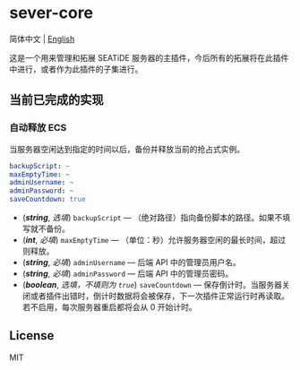 # sever-core

简体中文 | [English](./README.en.md)

这是一个用来管理和拓展 SEATiDE 服务器的主插件，今后所有的拓展将在此插件中进行，或者作为此插件的子集进行。

## 当前已完成的实现

### 自动释放 ECS

当服务器空闲达到指定的时间以后，备份并释放当前的抢占式实例。

```yml
backupScript: ~
maxEmptyTime: ~
adminUsername: ~
adminPassword: ~
saveCountdown: true
```

- (***string***, *选填*) `backupScript` — （绝对路径）指向备份脚本的路径。如果不填写就不备份。
- (***int***, *必填*) `maxEmptyTime` — （单位：秒）允许服务器空闲的最长时间，超过则释放。
- (***string***, *必填*) `adminUsername` — 后端 API 中的管理员用户名。
- (***string***, *必填*) `adminPassword` — 后端 API 中的管理员密码。
- (***boolean***, *选填，不填则为 `true`*) `saveCountdown` — 保存倒计时。当服务器关闭或者插件出错时，倒计时数据将会被保存，下一次插件正常运行时再读取。若不启用，每次服务器重启都将会从 0 开始计时。

## License

MIT